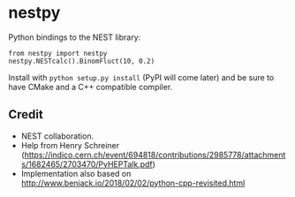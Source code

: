 # nestpy
Python bindings to the NEST library:

```
from nestpy import nestpy
nestpy.NESTcalc().BinomFluct(10, 0.2)
```

Install with `python setup.py install` (PyPI will come later) and be sure to have CMake and a C++ compatible compiler.

## Credit

* NEST collaboration.  
* Help from Henry Schreiner (https://indico.cern.ch/event/694818/contributions/2985778/attachments/1682465/2703470/PyHEPTalk.pdf)
* Implementation also based on http://www.benjack.io/2018/02/02/python-cpp-revisited.html

